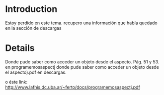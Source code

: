 # Introduction #
Estoy perdido en este tema. recupero una información que había quedado en la sección de descargas

# Details #
Donde pude saber como acceder un objeto desde el aspecto. Pág. 51 y 53.
en programemosaspectj donde pude saber como acceder un objeto desde el aspecto).pdf
en descargas.

o éste link: http://www.lafhis.dc.uba.ar/~ferto/docs/programemosaspectj.pdf